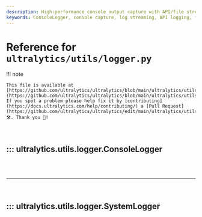 ```yaml
---
description: High-performance console output capture with API/file streaming for YOLO11 training logs.
keywords: ConsoleLogger, console capture, log streaming, API logging, file logging, YOLO11, Ultralytics
---
```


# Reference for `ultralytics/utils/logger.py`

!!! note

    This file is available at [https://github.com/ultralytics/ultralytics/blob/main/ultralytics/utils/logger.py](https://github.com/ultralytics/ultralytics/blob/main/ultralytics/utils/logger.py). If you spot a problem please help fix it by [contributing](https://docs.ultralytics.com/help/contributing/) a [Pull Request](https://github.com/ultralytics/ultralytics/edit/main/ultralytics/utils/logger.py) 🛠️. Thank you 🙏!

<br>

## ::: ultralytics.utils.logger.ConsoleLogger

<br><br><hr><br>

## ::: ultralytics.utils.logger.SystemLogger

<br><br>

